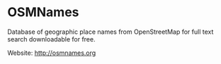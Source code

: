# OSMNames

Database of geographic place names from OpenStreetMap for full text search downloadable for free.

Website: http://osmnames.org
